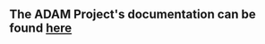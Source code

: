 ## The ADAM Project's documentation can be found [here](https://naww137.github.io/ADAM/build/html/index.html)
